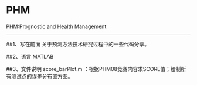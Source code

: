 # PHM
PHM:Prognostic and Health Management
_____
##1、写在前面
关于预测方法技术研究过程中的一些代码分享。

##2、语言
MATLAB

##3、文件说明
score_barPlot.m ：根据PHM08竞赛内容求SCORE值；绘制所有测试点的误差分布直方图。
